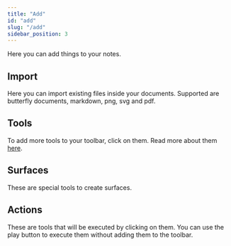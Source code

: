 ```yaml
---
title: "Add"
id: "add"
slug: "/add"
sidebar_position: 3
---
```


Here you can add things to your notes.

## Import

Here you can import existing files inside your documents. Supported are butterfly documents, markdown, png, svg and pdf.

## Tools

To add more tools to your toolbar, click on them. Read more about them [here](tools).

## Surfaces

These are special tools to create surfaces.

## Actions

These are tools that will be executed by clicking on them. You can use the play button to execute them without adding them to the toolbar.
